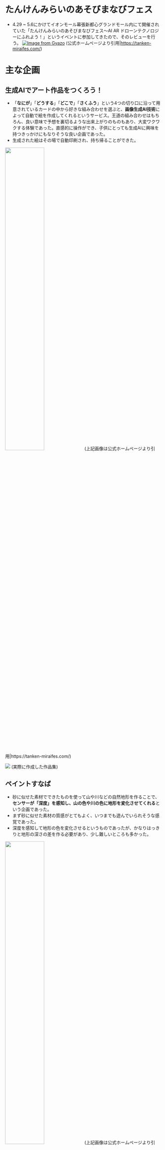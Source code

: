 # たんけんみらいのあそびまなびフェス

- 4.29 ~ 5.6にかけてイオンモール幕張新都心グランドモール内にて開催されていた「たんけんみらいのあそびまなびフェス〜AI AR ドローンテクノロジーにふれよう！」というイベントに参加してきたので、そのレビューを行う。
[![Image from Gyazo](https://i.gyazo.com/d3ff9d647004fd25041a218a9bcbc3c0.jpg)](https://gyazo.com/d3ff9d647004fd25041a218a9bcbc3c0)
(公式ホームページより引用|https://tanken-miraifes.com/)

# 主な企画

## 生成AIでアート作品をつくろう！
- 「**なにが**」「**どうする**」「**どこで**」「**さくふう**」という4つの切り口に沿って用意されているカードの中から好きな組み合わせを選ぶと、**画像生成AI技術**によって自動で絵を作成してくれるというサービス。王道の組み合わせはもちろん、良い意味で予想を裏切るような出来上がりのものもあり、大変ワクワクする体験であった。直感的に操作ができ、子供にとっても生成AIに興味を持つきっかけにもなりそうな良い企画であった。
- 生成された絵はその場で自動印刷され、持ち帰ることができた。

<img src="https://i.gyazo.com/33086ff534bdffba1ed2ec51b26b315e.jpg" height="50%" width="50%">
(上記画像は公式ホームページより引用|https://tanken-miraifes.com/)

![](https://github.com/hiddy0329/TIL/assets/91509668/74a11b22-0280-493b-af59-256eaa2e77ee)
(実際に作成した作品集)

## ペイントすなば
- 砂に似せた素材でできたものを使って山や川などの自然地形を作ることで、**センサーが「深度」を感知し、山の色や川の色に地形を変化させてくれる**という企画であった。
- まず砂に似せた素材の質感がとてもよく、いつまでも遊んでいられそうな感覚であった。
- 深度を感知して地形の色を変化させるというものであったが、かなりはっきりと地形の深さの差を作る必要があり、少し難しいところも多かった。

<img src="https://gyazo.com/1c8ec63976a41a04950d8727c785b39a" height="50%" width="50%">
(上記画像は公式ホームページより引用|https://tanken-miraifes.com/)

## 大感動屋内ドローンショー
- プログラムによって制御された複数台のドローンが約3分間飛行してパフォーマンスを行うという企画であった。
- 隊列の変化が美しいという点や、色の変化が鮮やかという点がとても楽しめるポイントであり、一瞬の時間ではあったがとても満足のいくものであった。
- 企画後にスタッフに対して質問ができるということもあり、興味の膨らみやすい企画でもあった。

<img src="https://gyazo.com/f2be0bdde9755287b7cff25a1b4a9eb0" height="50%" width="50%">
(上記画像は公式ホームページより引用|https://tanken-miraifes.com/)

# その他持ち帰り企画
- 会場では楽しむことができなかったが、帰宅後に楽しむことができたものもあった。

## うごく！しゃべる！ぬりえーしょん
- フランスの「エディシオン・アニメ」という会社が制作した紙の伝統とデジタルテクノロジーを融合させた画期的なぬり絵であり、自分のぬった絵がどのように動き、どのように
喋るのかを想像しながら毎回ぬり絵ができるため、ワクワクの止まらない体験となった。

![](https://github.com/hiddy0329/TIL/assets/91509668/04697e8d-daf4-4841-a08b-bd51bc50d277)
(実際に体験したぬり絵)

[公式|うごく！しゃべる！ぬりえーしょん](https://books.shopro.co.jp/nuriation/)

## こどもプログラミング書シリーズ
- 世界20ヵ国以上で出版されている、大反響の知育絵本であり、「**プログラミング的思考**」を幼いうちから簡単に楽しく育むことができると話題になっている。
- この書籍の案内チラシをゲットし、ぜひ購入してみたいとワクワクしている。

[公式|ルビィのぼうけん](https://www.shoeisha.co.jp/book/rubynobouken/)

# まとめ
- 今回のイベントでの体験を受けて、人の体験をより楽しく、ワクワクさせることができる技術（AI、ARなど）が確実に身近なものとなっていることが再確認できた。
- 特にこども向けに作られた企画に感動し、プログラミングなどのコンピュータ分野に興味を持つためのきっかけとなりそうなイベントが今後も身近に増えていってほしいと思った。
- AIやARなどの最新技術に常に興味関心を持ち続けるためにも、このような体験型のイベントはとても有意義なものであると再認識した。

